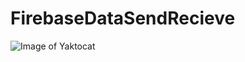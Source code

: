 # FirebaseDataSendRecieve

![Image of Yaktocat](https://drive.google.com/file/d/1QczG90LB68dMrIY3YYMGkm6368sp69fn/view?usp=sharing)
